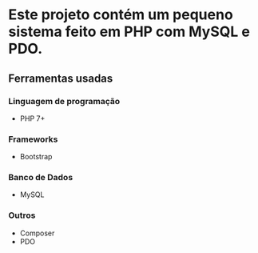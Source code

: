 # Este projeto contém um pequeno sistema feito em PHP com MySQL e PDO.
## Ferramentas usadas
### Linguagem de programação
* PHP 7+
### Frameworks
* Bootstrap
### Banco de Dados
* MySQL
### Outros
* Composer
* PDO
